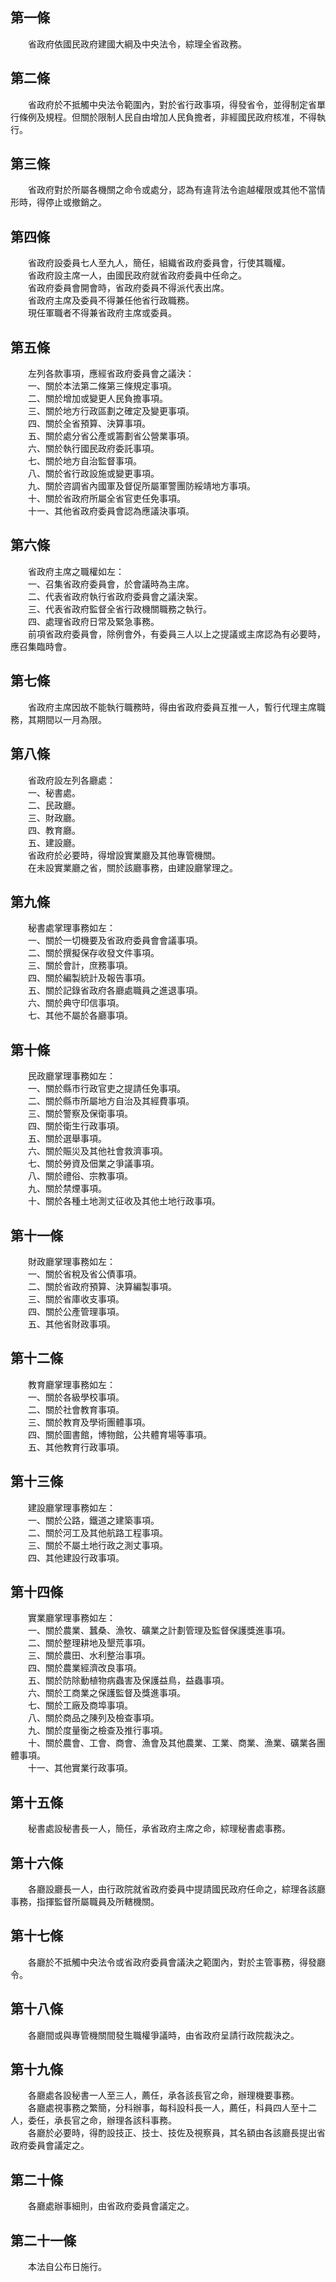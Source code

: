 第一條 
-------
　　省政府依國民政府建國大綱及中央法令，綜理全省政務。  


第二條 
-------
　　省政府於不抵觸中央法令範圍內，對於省行政事項，得發省令，並得制定省單行條例及規程。但關於限制人民自由增加人民負擔者，非經國民政府核准，不得執行。  


第三條 
-------
　　省政府對於所屬各機關之命令或處分，認為有違背法令逾越權限或其他不當情形時，得停止或撤銷之。  


第四條 
-------
　　省政府設委員七人至九人，簡任，組織省政府委員會，行使其職權。  
　　省政府設主席一人，由國民政府就省政府委員中任命之。  
　　省政府委員會開會時，省政府委員不得派代表出席。  
　　省政府主席及委員不得兼任他省行政職務。  
　　現任軍職者不得兼省政府主席或委員。  


第五條 
-------
　　左列各款事項，應經省政府委員會之議決：  
　　一、關於本法第二條第三條規定事項。  
　　二、關於增加或變更人民負擔事項。  
　　三、關於地方行政區劃之確定及變更事項。  
　　四、關於全省預算、決算事項。  
　　五、關於處分省公產或籌劃省公營業事項。  
　　六、關於執行國民政府委託事項。  
　　七、關於地方自治監督事項。  
　　八、關於省行政設施或變更事項。  
　　九、關於咨調省內國軍及督促所屬軍警團防綏靖地方事項。  
　　十、關於省政府所屬全省官吏任免事項。  
　　十一、其他省政府委員會認為應議決事項。  


第六條 
-------
　　省政府主席之職權如左：  
　　一、召集省政府委員會，於會議時為主席。  
　　二、代表省政府執行省政府委員會之議決案。  
　　三、代表省政府監督全省行政機關職務之執行。  
　　四、處理省政府日常及緊急事務。  
　　前項省政府委員會，除例會外，有委員三人以上之提議或主席認為有必要時，應召集臨時會。  


第七條 
-------
　　省政府主席因故不能執行職務時，得由省政府委員互推一人，暫行代理主席職務，其期間以一月為限。  


第八條 
-------
　　省政府設左列各廳處：  
　　一、秘書處。  
　　二、民政廳。  
　　三、財政廳。  
　　四、教育廳。  
　　五、建設廳。  
　　省政府於必要時，得增設實業廳及其他專管機關。  
　　在未設實業廳之省，關於該廳事務，由建設廳掌理之。  


第九條 
-------
　　秘書處掌理事務如左：  
　　一、關於一切機要及省政府委員會會議事項。  
　　二、關於撰擬保存收發文件事項。  
　　三、關於會計，庶務事項。  
　　四、關於編製統計及報告事項。  
　　五、關於記錄省政府各廳處職員之進退事項。  
　　六、關於典守印信事項。  
　　七、其他不屬於各廳事項。  


第十條 
-------
　　民政廳掌理事務如左：  
　　一、關於縣市行政官吏之提請任免事項。  
　　二、關於縣市所屬地方自治及其經費事項。  
　　三、關於警察及保衛事項。  
　　四、關於衛生行政事項。  
　　五、關於選舉事項。  
　　六、關於賑災及其他社會救濟事項。  
　　七、關於勞資及佃業之爭議事項。  
　　八、關於禮俗、宗教事項。  
　　九、關於禁煙事項。  
　　十、關於各種土地測丈征收及其他土地行政事項。  


第十一條 
---------
　　財政廳掌理事務如左：  
　　一、關於省稅及省公債事項。  
　　二、關於省政府預算、決算編製事項。  
　　三、關於省庫收支事項。  
　　四、關於公產管理事項。  
　　五、其他省財政事項。  


第十二條 
---------
　　教育廳掌理事務如左：  
　　一、關於各級學校事項。  
　　二、關於社會教育事項。  
　　三、關於教育及學術團體事項。  
　　四、關於圖書館，博物館，公共體育場等事項。  
　　五、其他教育行政事項。  


第十三條 
---------
　　建設廳掌理事務如左：  
　　一、關於公路，鐵道之建築事項。  
　　二、關於河工及其他航路工程事項。  
　　三、關於不屬土地行政之測丈事項。  
　　四、其他建設行政事項。  


第十四條 
---------
　　實業廳掌理事務如左：  
　　一、關於農業、蠶桑、漁牧、礦業之計劃管理及監督保護獎進事項。  
　　二、關於整理耕地及墾荒事項。  
　　三、關於農田、水利整治事項。  
　　四、關於農業經濟改良事項。  
　　五、關於防除動植物病蟲害及保護益鳥，益蟲事項。  
　　六、關於工商業之保護監督及獎進事項。  
　　七、關於工廠及商埠事項。  
　　八、關於商品之陳列及檢查事項。  
　　九、關於度量衡之檢查及推行事項。  
　　十、關於農會、工會、商會、漁會及其他農業、工業、商業、漁業、礦業各團體事項。  
　　十一、其他實業行政事項。  


第十五條 
---------
　　秘書處設秘書長一人，簡任，承省政府主席之命，綜理秘書處事務。  


第十六條 
---------
　　各廳設廳長一人，由行政院就省政府委員中提請國民政府任命之，綜理各該廳事務，指揮監督所屬職員及所轄機關。  


第十七條 
---------
　　各廳於不抵觸中央法令或省政府委員會議決之範圍內，對於主管事務，得發廳令。  


第十八條 
---------
　　各廳間或與專管機關間發生職權爭議時，由省政府呈請行政院裁決之。  


第十九條 
---------
　　各廳處各設秘書一人至三人，薦任，承各該長官之命，辦理機要事務。  
　　各廳處視事務之繁簡，分科辦事，每科設科長一人，薦任，科員四人至十二人，委任，承長官之命，辦理各該科事務。  
　　各廳於必要時，得酌設技正、技士、技佐及視察員，其名額由各該廳長提出省政府委員會議定之。  


第二十條 
---------
　　各廳處辦事細則，由省政府委員會議定之。  


第二十一條 
-----------
　　本法自公布日施行。